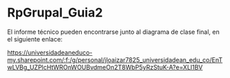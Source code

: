 # RpGrupal_Guia2

El informe técnico pueden encontrarse junto al diagrama de clase final, en el siguiente enlace:

https://universidadeaneduco-my.sharepoint.com/:f:/g/personal/jloaizar7825_universidadean_edu_co/EnTwLVBg_UZPlcHtWROnWOUBvdmeOn2T8WbP5yRzStuK-A?e=XLl1BV




